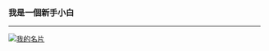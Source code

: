 ###  我是一個新手小白
---
[![我的名片](https://github-readme-stats.vercel.app/api?username=foodpandua&locale=zh-tw&show_icons=true&theme=dark&hide_title=true&hide=contribs,prs)](https://github.com/anuraghazra/github-readme-stats)
